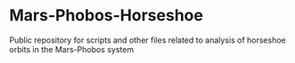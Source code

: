 # Mars-Phobos-Horseshoe
Public repository for scripts and other files related to analysis of horseshoe orbits in the Mars-Phobos system
